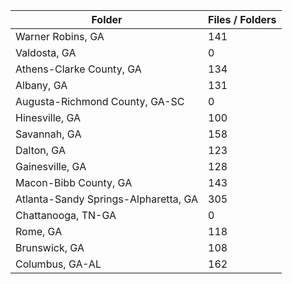 | Folder                               |   Files / Folders |
|--------------------------------------|-------------------|
| Warner Robins, GA                    |               141 |
| Valdosta, GA                         |                 0 |
| Athens-Clarke County, GA             |               134 |
| Albany, GA                           |               131 |
| Augusta-Richmond County, GA-SC       |                 0 |
| Hinesville, GA                       |               100 |
| Savannah, GA                         |               158 |
| Dalton, GA                           |               123 |
| Gainesville, GA                      |               128 |
| Macon-Bibb County, GA                |               143 |
| Atlanta-Sandy Springs-Alpharetta, GA |               305 |
| Chattanooga, TN-GA                   |                 0 |
| Rome, GA                             |               118 |
| Brunswick, GA                        |               108 |
| Columbus, GA-AL                      |               162 |